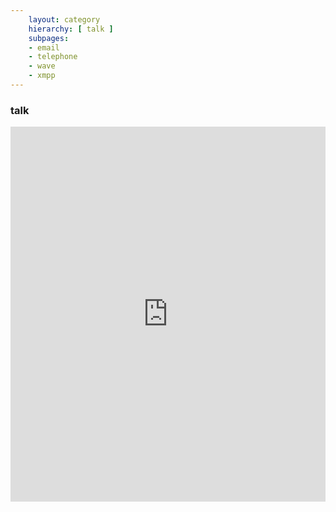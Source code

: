 ```yaml
---
    layout: category
    hierarchy: [ talk ]
    subpages:
    - email
    - telephone
    - wave
    - xmpp
---
```

<h3>talk</h3>

<iframe id='1856561939' marginwidth='0' marginheight='0' frameborder='0' allowtransparency='true' height='600' width='100%' src='http://spreadsheets.google.com/embeddedform?bc=transparent&amp;f=Arial%252C%2BVerdana%252C%2Bsans-serif&amp;hl=en&amp;htc=%2523666666&amp;key=0Aq-4wR7nRYttdFpHN1pJdVdmVDBPV2tXYUYzbjFrWWc&amp;lc=%25230066cc&amp;pli=1&amp;tc=%2523000000&amp;ttl=0'> </iframe>

